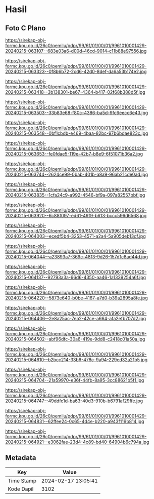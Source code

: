 # Hasil

## Foto C Plano

https://sirekap-obj-formc.kpu.go.id/26c0/pemilu/pdpr/99/61/01/00/01/9961010001429-20240215-063107--683e03a6-d00d-46cd-9014-c11b88e97556.jpg

https://sirekap-obj-formc.kpu.go.id/26c0/pemilu/pdpr/99/61/01/00/01/9961010001429-20240215-063323--0f8b6b72-2cd6-42d0-8def-da6a53b174e2.jpg

https://sirekap-obj-formc.kpu.go.id/26c0/pemilu/pdpr/99/61/01/00/01/9961010001429-20240215-063418--3b138301-be67-4364-b417-02f68b388d5f.jpg

https://sirekap-obj-formc.kpu.go.id/26c0/pemilu/pdpr/99/61/01/00/01/9961010001429-20240215-063503--33b83e68-f80c-4386-ba5d-9fc6eecc6e43.jpg

https://sirekap-obj-formc.kpu.go.id/26c0/pemilu/pdpr/99/61/01/00/01/9961010001429-20240215-063548--0bf1cbdb-e469-4baa-82bc-97b6bdae823c.jpg

https://sirekap-obj-formc.kpu.go.id/26c0/pemilu/pdpr/99/61/01/00/01/9961010001429-20240215-063653--fe0fdae5-119e-42b7-b8e9-6f51071b36a2.jpg

https://sirekap-obj-formc.kpu.go.id/26c0/pemilu/pdpr/99/61/01/00/01/9961010001429-20240215-063744--2624ce99-0bab-401b-a8a9-96ab21cde0ad.jpg

https://sirekap-obj-formc.kpu.go.id/26c0/pemilu/pdpr/99/61/01/00/01/9961010001429-20240215-063835--1cfa24c9-a992-4546-bf9a-097a82557bbf.jpg

https://sirekap-obj-formc.kpu.go.id/26c0/pemilu/pdpr/99/61/01/00/01/9961010001429-20240215-063920--6c88f097-ed61-49f9-b613-bccc596d6568.jpg

https://sirekap-obj-formc.kpu.go.id/26c0/pemilu/pdpr/99/61/01/00/01/9961010001429-20240215-064003--ecedf5b4-3253-4571-a2a4-5a905deb13df.jpg

https://sirekap-obj-formc.kpu.go.id/26c0/pemilu/pdpr/99/61/01/00/01/9961010001429-20240215-064044--a23893a7-369c-4813-9d26-157d1c8ad44d.jpg

https://sirekap-obj-formc.kpu.go.id/26c0/pemilu/pdpr/99/61/01/00/01/9961010001429-20240215-064137--92793a3a-66d6-4350-aa46-1a1339254a6f.jpg

https://sirekap-obj-formc.kpu.go.id/26c0/pemilu/pdpr/99/61/01/00/01/9961010001429-20240215-064220--5873e640-b0be-4167-a7d0-b39a2895a8fe.jpg

https://sirekap-obj-formc.kpu.go.id/26c0/pemilu/pdpr/99/61/01/00/01/9961010001429-20240215-064406--2e8a25ac-7ea2-42ce-a664-afa2efb707d2.jpg

https://sirekap-obj-formc.kpu.go.id/26c0/pemilu/pdpr/99/61/01/00/01/9961010001429-20240215-064502--abf96dfc-30a6-419e-9dd8-c2418c01a50a.jpg

https://sirekap-obj-formc.kpu.go.id/26c0/pemilu/pdpr/99/61/01/00/01/9961010001429-20240215-064610--b2bcc214-33b6-478c-9a94-229ed32a21b5.jpg

https://sirekap-obj-formc.kpu.go.id/26c0/pemilu/pdpr/99/61/01/00/01/9961010001429-20240215-064704--21a59970-e36f-44fb-8a95-3cc88621b5f1.jpg

https://sirekap-obj-formc.kpu.go.id/26c0/pemilu/pdpr/99/61/01/00/01/9961010001429-20240215-064747--49ddfc1d-ba63-40d3-910b-b6791af29ffe.jpg

https://sirekap-obj-formc.kpu.go.id/26c0/pemilu/pdpr/99/61/01/00/01/9961010001429-20240215-064831--62ffee24-0c65-4d4e-b220-a943f119b814.jpg

https://sirekap-obj-formc.kpu.go.id/26c0/pemilu/pdpr/99/61/01/00/01/9961010001429-20240215-064921--e3062fae-23d4-4c89-bd40-64904b6c794a.jpg


## Metadata

| Key        | Value               |
| ---------- | ------------------- |
| Time Stamp | 2024-02-17 13:05:41 |
| Kode Dapil | 3102                |



